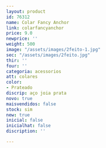 ```yaml
---
layout: product
id: 76312
name: Colar Fancy Anchor
link: colarfancyanchor
price: 9.0
newprice: ''
weight: 500
image: "/assets/images/2feito-1.jpg"
sec: "/assets/images/2feito.jpg"
thir: ''
four: ''
categoria: acessorios
att: colares
color:
- Prateado
discrip: aço joia prata
novo: true
maisvendidos: false
stock: sim
new: true
inicial: false
inicialhat: false
discription: ''

---
```

